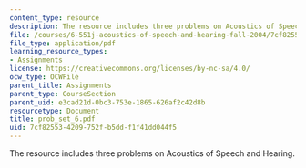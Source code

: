 ```yaml
---
content_type: resource
description: The resource includes three problems on Acoustics of Speech and Hearing.
file: /courses/6-551j-acoustics-of-speech-and-hearing-fall-2004/7cf825534209752fb5ddf1f41dd044f5_prob_set_6.pdf
file_type: application/pdf
learning_resource_types:
- Assignments
license: https://creativecommons.org/licenses/by-nc-sa/4.0/
ocw_type: OCWFile
parent_title: Assignments
parent_type: CourseSection
parent_uid: e3cad21d-0bc3-753e-1865-626af2c42d8b
resourcetype: Document
title: prob_set_6.pdf
uid: 7cf82553-4209-752f-b5dd-f1f41dd044f5
---
```

The resource includes three problems on Acoustics of Speech and Hearing.